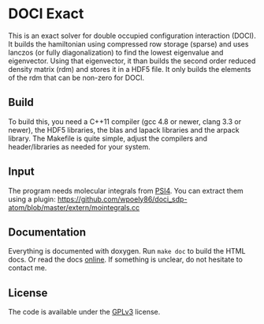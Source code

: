 DOCI Exact
==========

This is an exact solver for double occupied configuration interaction (DOCI).
It builds the hamiltonian using compressed row storage (sparse) and uses
lanczos (or fully diagonalization) to find the lowest eigenvalue and
eigenvector. Using that eigenvector, it than builds the second order reduced
density matrix (rdm) and stores it in a HDF5 file. It only builds the
elements of the rdm that can be non-zero for DOCI.

Build
-----
To build this, you need a C++11 compiler (gcc 4.8 or newer, clang 3.3 or newer),
the HDF5 libraries, the blas and lapack libraries and the arpack library. The
Makefile is quite simple, adjust the compilers and header/libraries as needed
for your system.

Input
-----
The program needs molecular integrals from [PSI4](https://github.com/psi4/psi4public). 
You can extract them using a plugin: https://github.com/wpoely86/doci_sdp-atom/blob/master/extern/mointegrals.cc

Documentation
-------------
Everything is documented with doxygen. Run `make doc` to build the HTML docs.
Or read the docs [online](http://wpoely86.github.io/DOCI-Exact/). If something
is unclear, do not hesitate to contact me.

License
-------
The code is available under the [GPLv3](https://www.gnu.org/licenses/gpl-3.0.txt) license.
